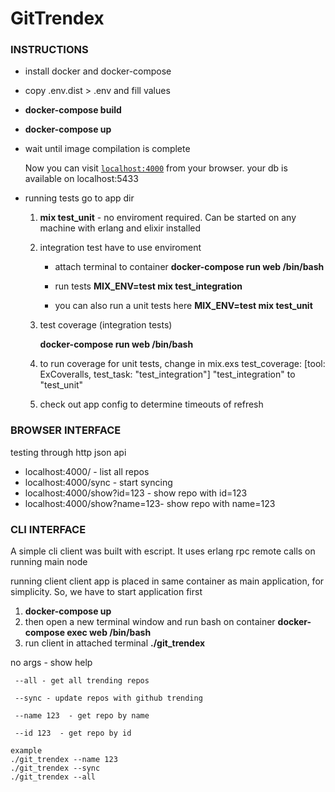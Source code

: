 # GitTrendex

### INSTRUCTIONS

- install docker and docker-compose
- copy .env.dist > .env and fill values
- **docker-compose build**
- **docker-compose up** 
- wait until image compilation is complete 

  Now you can visit [`localhost:4000`](http://localhost:4000) from your browser.
  your db is available on localhost:5433

- running tests 
   go to app dir
    
  1. **mix test_unit** - no enviroment required. Can be started on any machine with erlang and elixir installed

  2. integration test have to use enviroment
    
     - attach terminal to container
       **docker-compose run web /bin/bash**
     
     - run tests 
       **MIX_ENV=test mix test_integration**
     
     - you can also run a unit tests here
       **MIX_ENV=test mix test_unit**

  4. test coverage (integration tests)

     **docker-compose run web /bin/bash**

  5. to run coverage for unit tests, change in mix.exs
   test_coverage: [tool: ExCoveralls, test_task: "test_integration"]
   "test_integration" to "test_unit"

  6. check out app config to determine timeouts of refresh


### BROWSER INTERFACE


testing through http json api

- localhost:4000/ - list all repos
- localhost:4000/sync - start syncing 
- localhost:4000/show?id=123 - show repo with id=123 
- localhost:4000/show?name=123- show repo with name=123 


### CLI INTERFACE


A simple cli client was built with escript. It uses erlang rpc remote calls on running main node

running client
  client app is placed in same container as main application, for simplicity. So, we have to start application first
  1. **docker-compose up** 
  2. then open a new terminal window and run bash on container
      **docker-compose exec   web /bin/bash**
  3. run client in attached terminal
  **./git_trendex**    
   
   no args - show help
    
     --all - get all trending repos

     --sync - update repos with github trending

     --name 123  - get repo by name

     --id 123  - get repo by id 
    
    example
    ./git_trendex --name 123
    ./git_trendex --sync
    ./git_trendex --all


